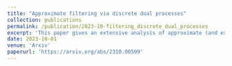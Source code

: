 ```yaml
---
title: "Approximate filtering via discrete dual processes"
collection: publications
permalink: /publication/2023-10-filtering_discrete_dual_processes
excerpt: 'This paper gives an extensive analysis of approximate (and exact) filtering strategies, when the dual process is a Markov chain on a discrete state space.'
date: 2023-10-01
venue: 'Arxiv'
paperurl: 'https://arxiv.org/abs/2310.00599'
---
```

